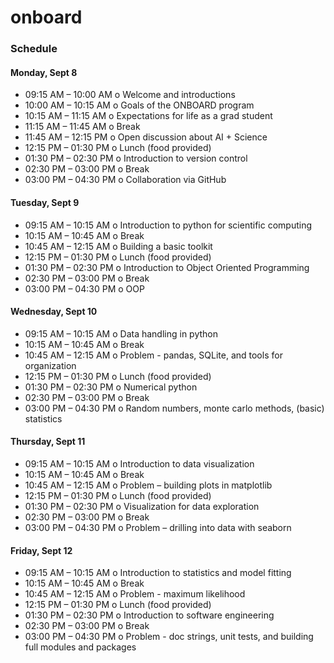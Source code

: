 # onboard


### Schedule

#### Monday, Sept 8

  *  09:15 AM – 10:00 AM  o  Welcome and introductions  
  *  10:00 AM – 10:15 AM  o  Goals of the ONBOARD program
  *  10:15 AM – 11:15 AM  o  Expectations for life as a grad student
  *  11:15 AM – 11:45 AM  o  Break
  *  11:45 AM – 12:15 PM  o  Open discussion about AI + Science
  *  12:15 PM – 01:30 PM  o  Lunch (food provided)
  *  01:30 PM – 02:30 PM  o  Introduction to version control
  *  02:30 PM – 03:00 PM  o  Break
  *  03:00 PM – 04:30 PM  o  Collaboration via GitHub
  
#### Tuesday, Sept 9

  *  09:15 AM – 10:15 AM  o  Introduction to python for scientific computing 
  *  10:15 AM – 10:45 AM  o  Break
  *  10:45 AM – 12:15 AM  o  Building a basic toolkit
  *  12:15 PM – 01:30 PM  o  Lunch (food provided)
  *  01:30 PM – 02:30 PM  o  Introduction to Object Oriented Programming
  *  02:30 PM – 03:00 PM  o  Break
  *  03:00 PM – 04:30 PM  o  OOP
  
#### Wednesday, Sept 10

  *  09:15 AM – 10:15 AM  o  Data handling in python  
  *  10:15 AM – 10:45 AM  o  Break
  *  10:45 AM – 12:15 AM  o  Problem - pandas, SQLite, and tools for organization
  *  12:15 PM – 01:30 PM  o  Lunch (food provided)
  *  01:30 PM – 02:30 PM  o  Numerical python
  *  02:30 PM – 03:00 PM  o  Break
  *  03:00 PM – 04:30 PM  o  Random numbers, monte carlo methods, (basic) statistics 
  
#### Thursday, Sept 11

  *  09:15 AM – 10:15 AM  o  Introduction to data visualization 
  *  10:15 AM – 10:45 AM  o  Break
  *  10:45 AM – 12:15 AM  o  Problem – building plots in matplotlib
  *  12:15 PM – 01:30 PM  o  Lunch (food provided)
  *  01:30 PM – 02:30 PM  o  Visualization for data exploration
  *  02:30 PM – 03:00 PM  o  Break
  *  03:00 PM – 04:30 PM  o  Problem – drilling into data with seaborn
  
#### Friday, Sept 12

  *  09:15 AM – 10:15 AM  o  Introduction to statistics and model fitting 
  *  10:15 AM – 10:45 AM  o  Break
  *  10:45 AM – 12:15 AM  o  Problem - maximum likelihood
  *  12:15 PM – 01:30 PM  o  Lunch (food provided)
  *  01:30 PM – 02:30 PM  o  Introduction to software engineering
  *  02:30 PM – 03:00 PM  o  Break
  *  03:00 PM – 04:30 PM  o  Problem - doc strings, unit tests, and building full modules and packages